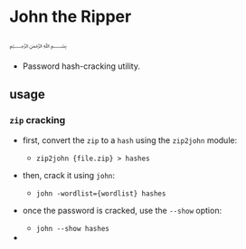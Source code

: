 # John the Ripper
﷽
* Password hash-cracking utility.
## usage
### `zip` cracking

* first, convert the `zip` to a `hash` using the `zip2john` module:
  * `zip2john {file.zip} > hashes`

* then, crack it using `john`:
  * `john -wordlist={wordlist} hashes`

* once the password is cracked, use the `--show` option:
  * `john --show hashes`

* 
